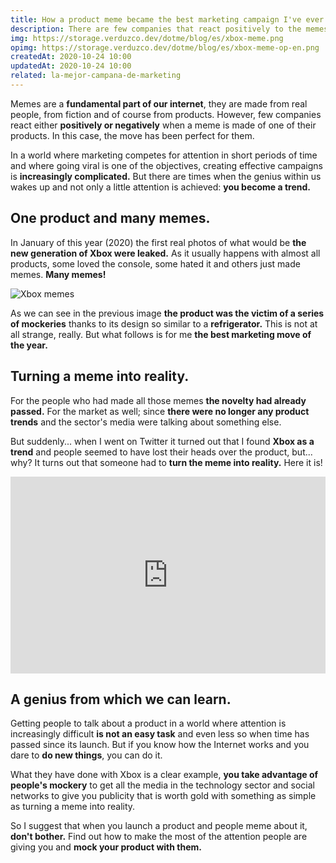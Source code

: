 ```yaml
---
title: How a product meme became the best marketing campaign I've ever seen
description: There are few companies that react positively to the memes of their products, but this one took advantage of it to make the best marketing campaign I have seen.
img: https://storage.verduzco.dev/dotme/blog/es/xbox-meme.png
opimg: https://storage.verduzco.dev/dotme/blog/es/xbox-meme-op-en.png
createdAt: 2020-10-24 10:00
updatedAt: 2020-10-24 10:00
related: la-mejor-campana-de-marketing
---
```

Memes are a **fundamental part of our internet**, they are made from real people, from fiction and of course from products. However, few companies react either **positively or negatively** when a meme is made of one of their products. In this case, the move has been perfect for them. 

In a world where marketing competes for attention in short periods of time and where going viral is one of the objectives, creating effective campaigns is **increasingly complicated.** But there are times when the genius within us wakes up and not only a little attention is achieved: **you become a trend.**

## One product and many memes. 

In January of this year (2020) the first real photos of what would be **the new generation of Xbox were leaked.** As it usually happens with almost all products, some loved the console, some hated it and others just made memes. **Many memes!**

![Xbox memes](https://storage.verduzco.dev/dotme/blog/es/xbox-memes-r.png)

As we can see in the previous image **the product was the victim of a series of mockeries** thanks to its design so similar to a **refrigerator.** This is not at all strange, really. But what follows is for me **the best marketing move of the year.** 

## Turning a meme into reality. 

For the people who had made all those memes **the novelty had already passed.** For the market as well; since **there were no longer any product trends** and the sector's media were talking about something else. 

But suddenly... when I went on Twitter it turned out that I found **Xbox as a trend** and people seemed to have lost their heads over the product, but... why? It turns out that someone had to **turn the meme into reality.** Here it is!

<div class="videoResponsive">
<center><iframe width="100%" height="315" src="https://www.youtube.com/embed/3VOaNmN-hKs" frameborder="0" allow="accelerometer; autoplay; clipboard-write; encrypted-media; gyroscope; picture-in-picture" allowfullscreen></iframe></center>
</div>

## A genius from which we can learn. 

Getting people to talk about a product in a world where attention is increasingly difficult **is not an easy task** and even less so when time has passed since its launch. But if you know how the Internet works and you dare to **do new things**, you can do it. 

What they have done with Xbox is a clear example, **you take advantage of people's mockery** to get all the media in the technology sector and social networks to give you publicity that is worth gold with something as simple as turning a meme into reality. 

So I suggest that when you launch a product and people meme about it, **don't bother.** Find out how to make the most of the attention people are giving you and **mock your product with them.**